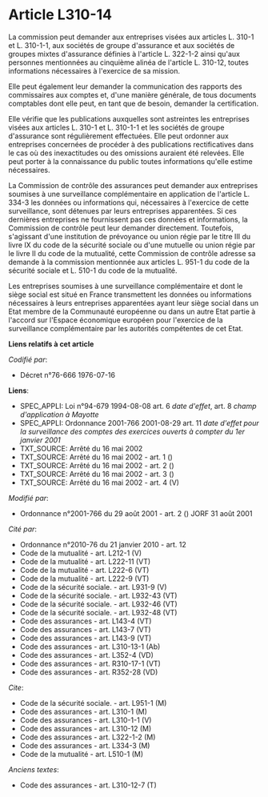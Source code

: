 # Article L310-14

La commission peut demander aux entreprises visées aux articles L. 310-1 et L. 310-1-1, aux sociétés de groupe d'assurance et
aux sociétés de groupes mixtes d'assurance définies à l'article L. 322-1-2 ainsi qu'aux personnes mentionnées au cinquième
alinéa de l'article L. 310-12, toutes informations nécessaires à l'exercice de sa mission.

Elle peut également leur demander la communication des rapports des commissaires aux comptes et, d'une manière générale, de
tous documents comptables dont elle peut, en tant que de besoin, demander la certification.

Elle vérifie que les publications auxquelles sont astreintes les entreprises visées aux articles L. 310-1 et L. 310-1-1 et
les sociétés de groupe d'assurance sont régulièrement effectuées. Elle peut ordonner aux entreprises concernées de procéder à
des publications rectificatives dans le cas où des inexactitudes ou des omissions auraient été relevées. Elle peut porter à
la connaissance du public toutes informations qu'elle estime nécessaires.

La Commission de contrôle des assurances peut demander aux entreprises soumises à une surveillance complémentaire en
application de l'article L. 334-3 les données ou informations qui, nécessaires à l'exercice de cette surveillance, sont
détenues par leurs entreprises apparentées. Si ces dernières entreprises ne fournissent pas ces données et informations, la
Commission de contrôle peut leur demander directement. Toutefois, s'agissant d'une institution de prévoyance ou union régie
par le titre III du livre IX du code de la sécurité sociale ou d'une mutuelle ou union régie par le livre II du code de la
mutualité, cette Commission de contrôle adresse sa demande à la commission mentionnée aux articles L. 951-1 du code de la
sécurité sociale et L. 510-1 du code de la mutualité.

Les entreprises soumises à une surveillance complémentaire et dont le siège social est situé en France transmettent les
données ou informations nécessaires à leurs entreprises apparentées ayant leur siège social dans un Etat membre de la
Communauté européenne ou dans un autre Etat partie à l'accord sur l'Espace économique européen pour l'exercice de la
surveillance complémentaire par les autorités compétentes de cet Etat.

**Liens relatifs à cet article**

_Codifié par_:

  - Décret n°76-666 1976-07-16

**Liens**:

  - SPEC_APPLI: Loi n°94-679 1994-08-08 art. 6 *date d'effet*, art. 8 *champ d'application à Mayotte*
  - SPEC_APPLI: Ordonnance 2001-766 2001-08-29 art. 11 *date d'effet pour la surveillance des comptes des exercices ouverts à compter du 1er janvier 2001*
  - TXT_SOURCE: Arrêté du 16 mai 2002
  - TXT_SOURCE: Arrêté du 16 mai 2002 - art. 1 ()
  - TXT_SOURCE: Arrêté du 16 mai 2002 - art. 2 ()
  - TXT_SOURCE: Arrêté du 16 mai 2002 - art. 3 ()
  - TXT_SOURCE: Arrêté du 16 mai 2002 - art. 4 (V)

_Modifié par_:

  - Ordonnance n°2001-766 du 29 août 2001 - art. 2 () JORF 31 août 2001

_Cité par_:

  - Ordonnance n°2010-76 du 21 janvier 2010 - art. 12
  - Code de la mutualité - art. L212-1 (V)
  - Code de la mutualité - art. L222-11 (VT)
  - Code de la mutualité - art. L222-6 (VT)
  - Code de la mutualité - art. L222-9 (VT)
  - Code de la sécurité sociale. - art. L931-9 (V)
  - Code de la sécurité sociale. - art. L932-43 (VT)
  - Code de la sécurité sociale. - art. L932-46 (VT)
  - Code de la sécurité sociale. - art. L932-48 (VT)
  - Code des assurances - art. L143-4 (VT)
  - Code des assurances - art. L143-7 (VT)
  - Code des assurances - art. L143-9 (VT)
  - Code des assurances - art. L310-13-1 (Ab)
  - Code des assurances - art. L352-4 (VD)
  - Code des assurances - art. R310-17-1 (VT)
  - Code des assurances - art. R352-28 (VD)

_Cite_:

  - Code de la sécurité sociale. - art. L951-1 (M)
  - Code des assurances - art. L310-1 (M)
  - Code des assurances - art. L310-1-1 (V)
  - Code des assurances - art. L310-12 (M)
  - Code des assurances - art. L322-1-2 (M)
  - Code des assurances - art. L334-3 (M)
  - Code de la mutualité - art. L510-1 (M)

_Anciens textes_:

  - Code des assurances - art. L310-12-7 (T)
